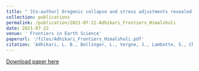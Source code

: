 ```yaml
---
title: " [Co-author] Orogenic collapse and stress adjustments revealed by an intense seismic swarm following the 2015 Gorkha earthquake in Nepal"
collection: publications
permalink: /publication/2021-07-22-Adhikari_Frontiers_Himalshuli
date: 2021-07-22
venue: ' Frontiers in Earth Science'
paperurl: '/files/Adhikari_Frontiers_Himalshuli.pdf'
citation: 'Adhikari, L. B., Bollinger, L., Vergne, J., Lambotte, S., Chanard, K., Laporte, M., ... &amp; Perrier, F. (2021). Orogenic collapse and stress adjustments revealed by an intense seismic swarm following the 2015 Gorkha earthquake in Nepal. Frontiers in Earth Science, 9, 659937.https://doi.org/10.3389/feart.2021.659937'
---
```


<a href='/files/Adhikari_Frontiers_Himalshuli.pdf'>Download paper here</a>

